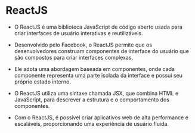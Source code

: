 # ReactJS

- O ReactJS é uma biblioteca JavaScript de código aberto usada para criar interfaces de usuário interativas e reutilizáveis.
  
- Desenvolvido pelo Facebook, o ReactJS permite que os desenvolvedores construam componentes de interface do usuário que são compostos para criar interfaces complexas.
  
- Ele adota uma abordagem baseada em componentes, onde cada componente representa uma parte isolada da interface e possui seu próprio estado interno.
  
- O ReactJS utiliza uma sintaxe chamada JSX, que combina HTML e JavaScript, para descrever a estrutura e o comportamento dos componentes.

- Com o ReactJS, é possível criar aplicativos web de alta performance e escaláveis, proporcionando uma experiência de usuário fluida.
